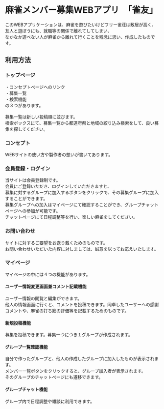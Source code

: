 # 麻雀メンバー募集WEBアプリ　「雀友」

このWEBアプリケーションは、麻雀を遊びたいけどフリー雀荘は敷居が高く、<br>
友人と遊ぼうにも、就職等の関係で離れてしてしまい、<br>
なかなか遊べない人が麻雀から離れて行くことを残念に思い、作成したものです。

## 利用方法
### トップページ
・コンセプトページへのリンク<br>
・募集一覧<br>
・検索機能<br>
の３つがあります。<br>
<br>
募集一覧は新しい投稿順に並びます。<br>
検索ボックスにて、募集一覧から都道府県と地域の絞り込み検索をして、良い募集を探してください。

### コンセプト
WEBサイトの使い方や製作者の想いが書いてあります。<br>

### 会員登録・ログイン
当サイトは会員登録制です。<br>
会員にご登録いただき、ログインしていただきますと、<br>
募集に対するグループに加入するボタンをクリックで、その募集グループに加入することができます。<br>
募集グループへの加入はマイページにて確認することができ、グループチャットページへの参加が可能です。<br>
チャットページにて日程調整等を行い、楽しい麻雀をしてください。

### お問い合わせ
サイトに対するご要望をお送り戴くためのものです。<br>
お問い合わせいただいた内容に対しましては、誠意を以ってお応えいたします。<br>

### マイページ
マイページの中には４つの機能があります。<br>

#### ユーザー情報変更画面兼コメント記載機能
ユーザー情報の閲覧と編集ができます。<br>
他人の情報画面に行くと、コメントを投稿できます。同卓したユーザーへの感謝コメントや、麻雀の打ち筋の評価等を記載するためのものです。

#### 新規投稿機能
募集を投稿できます。募集一つにつき１グループが作成されます。

#### グループ一覧確認機能
自分で作ったグループと、他人の作成したグループに加入したものが表示されます。<br>
メンバー一覧ボタンをクリックすると、グループ加入者が表示されます。<br>
そのグループのチャットページにも遷移できます。

#### グループチャット機能
グループ内で日程調整や雑談に利用できます。
